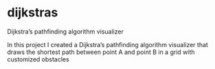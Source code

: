 # dijkstras
Dijkstra’s pathfinding algorithm visualizer

In this project I created a Dijkstra’s pathfinding algorithm visualizer that draws the shortest path between point A and point B in a grid with customized obstacles
